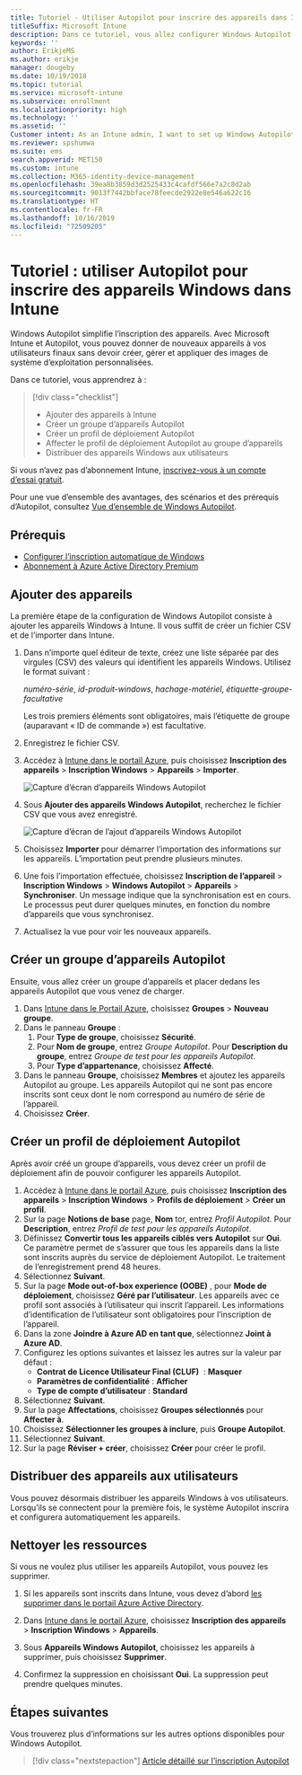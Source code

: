 ```yaml
---
title: Tutoriel - Utiliser Autopilot pour inscrire des appareils dans Intune
titleSuffix: Microsoft Intune
description: Dans ce tutoriel, vous allez configurer Windows Autopilot pour inscrire des appareils dans Intune.
keywords: ''
author: ErikjeMS
ms.author: erikje
manager: dougeby
ms.date: 10/19/2018
ms.topic: tutorial
ms.service: microsoft-intune
ms.subservice: enrollment
ms.localizationpriority: high
ms.technology: ''
ms.assetid: ''
Customer intent: As an Intune admin, I want to set up Windows Autopilot so that users can enroll in Intune.
ms.reviewer: spshumwa
ms.suite: ems
search.appverid: MET150
ms.custom: intune
ms.collection: M365-identity-device-management
ms.openlocfilehash: 39ea8b3859d3d2525433c4cafdf566e7a2c8d2ab
ms.sourcegitcommit: 9013f7442bbface78feecde2922e8e546a622c16
ms.translationtype: HT
ms.contentlocale: fr-FR
ms.lasthandoff: 10/16/2019
ms.locfileid: "72509205"
---
```

# <a name="tutorial-use-autopilot-to-enroll-windows-devices-in-intune"></a>Tutoriel : utiliser Autopilot pour inscrire des appareils Windows dans Intune

Windows Autopilot simplifie l’inscription des appareils. Avec Microsoft Intune et Autopilot, vous pouvez donner de nouveaux appareils à vos utilisateurs finaux sans devoir créer, gérer et appliquer des images de système d’exploitation personnalisées.

Dans ce tutoriel, vous apprendrez à :
> [!div class="checklist"]
> * Ajouter des appareils à Intune
> * Créer un groupe d’appareils Autopilot
> * Créer un profil de déploiement Autopilot
> * Affecter le profil de déploiement Autopilot au groupe d’appareils
> * Distribuer des appareils Windows aux utilisateurs

Si vous n’avez pas d’abonnement Intune, [inscrivez-vous à un compte d’essai gratuit](../fundamentals/free-trial-sign-up.md).

Pour une vue d’ensemble des avantages, des scénarios et des prérequis d’Autopilot, consultez [Vue d’ensemble de Windows Autopilot](https://docs.microsoft.com/windows/deployment/windows-autopilot/windows-10-autopilot).


## <a name="prerequisites"></a>Prérequis
- [Configurer l’inscription automatique de Windows](../quickstart-setup-auto-enrollment.md)
- [Abonnement à Azure Active Directory Premium](https://docs.microsoft.com/azure/active-directory/active-directory-get-started-premium) <!--&#40;[trial subscription](http://go.microsoft.com/fwlink/?LinkID=816845)&#41;-->


## <a name="add-devices"></a>Ajouter des appareils

La première étape de la configuration de Windows Autopilot consiste à ajouter les appareils Windows à Intune. Il vous suffit de créer un fichier CSV et de l’importer dans Intune.

1. Dans n’importe quel éditeur de texte, créez une liste séparée par des virgules (CSV) des valeurs qui identifient les appareils Windows. Utilisez le format suivant :
    
    *numéro-série*, *id-produit-windows*, *hachage-matériel*, *étiquette-groupe-facultative*
    
    Les trois premiers éléments sont obligatoires, mais l’étiquette de groupe (auparavant « ID de commande ») est facultative.

2. Enregistrez le fichier CSV.

3. Accédez à [Intune dans le portail Azure](https://aka.ms/intuneportal), puis choisissez **Inscription des appareils** > **Inscription Windows** > **Appareils** > **Importer**.

    ![Capture d’écran d’appareils Windows Autopilot](./media/tutorial-use-autopilot-enroll-devices/autopilot-import-device.png)

4. Sous **Ajouter des appareils Windows Autopilot**, recherchez le fichier CSV que vous avez enregistré.

    ![Capture d’écran de l’ajout d’appareils Windows Autopilot](./media/tutorial-use-autopilot-enroll-devices/autopilot-import-device2.png)

5. Choisissez **Importer** pour démarrer l’importation des informations sur les appareils. L’importation peut prendre plusieurs minutes.

4. Une fois l’importation effectuée, choisissez **Inscription de l’appareil** > **Inscription Windows** > **Windows Autopilot** > **Appareils** > **Synchroniser**. Un message indique que la synchronisation est en cours. Le processus peut durer quelques minutes, en fonction du nombre d’appareils que vous synchronisez.

5. Actualisez la vue pour voir les nouveaux appareils.

## <a name="create-an-autopilot-device-group"></a>Créer un groupe d’appareils Autopilot

Ensuite, vous allez créer un groupe d’appareils et placer dedans les appareils Autopilot que vous venez de charger.

1. Dans [Intune dans le Portail Azure](https://aka.ms/intuneportal), choisissez **Groupes** > **Nouveau groupe**.
2. Dans le panneau **Groupe** :
    1. Pour **Type de groupe**, choisissez **Sécurité**.
    2. Pour **Nom de groupe**, entrez *Groupe Autopilot*. Pour **Description du groupe**, entrez *Groupe de test pour les appareils Autopilot*.
    3. Pour **Type d’appartenance**, choisissez **Affecté**.
3. Dans le panneau **Groupe**, choisissez **Membres** et ajoutez les appareils Autopilot au groupe. Les appareils Autopilot qui ne sont pas encore inscrits sont ceux dont le nom correspond au numéro de série de l’appareil.
4. Choisissez **Créer**.  

## <a name="create-an-autopilot-deployment-profile"></a>Créer un profil de déploiement Autopilot

Après avoir créé un groupe d’appareils, vous devez créer un profil de déploiement afin de pouvoir configurer les appareils Autopilot.

1. Accédez à [Intune dans le portail Azure](https://aka.ms/intuneportal), puis choisissez **Inscription des appareils** > **Inscription Windows** > **Profils de déploiement** > **Créer un profil**.
2. Sur la page **Notions de base** page, **Nom** tor, entrez *Profil Autopilot*. Pour **Description**, entrez *Profil de test pour les appareils Autopilot*.
3. Définissez **Convertir tous les appareils ciblés vers Autopilot** sur **Oui**. Ce paramètre permet de s’assurer que tous les appareils dans la liste sont inscrits auprès du service de déploiement Autopilot. Le traitement de l’enregistrement prend 48 heures.
4. Sélectionnez **Suivant**.
5. Sur la page **Mode out-of-box experience (OOBE)** , pour **Mode de déploiement**, choisissez **Géré par l’utilisateur**. Les appareils avec ce profil sont associés à l’utilisateur qui inscrit l’appareil. Les informations d’identification de l’utilisateur sont obligatoires pour l’inscription de l’appareil.
6. Dans la zone **Joindre à Azure AD en tant que**, sélectionnez **Joint à Azure AD**.
7. Configurez les options suivantes et laissez les autres sur la valeur par défaut :
    - **Contrat de Licence Utilisateur Final (CLUF)**  : **Masquer**
    - **Paramètres de confidentialité** : **Afficher**
    - **Type de compte d’utilisateur** : **Standard**
8. Sélectionnez **Suivant**.
9. Sur la page **Affectations**, choisissez **Groupes sélectionnés** pour **Affecter à**.
10. Choisissez **Sélectionner les groupes à inclure**, puis **Groupe Autopilot**.
11. Sélectionnez **Suivant**.
12. Sur la page **Réviser + créer**, choisissez **Créer** pour créer le profil.

## <a name="distribute-devices-to-users"></a>Distribuer des appareils aux utilisateurs

Vous pouvez désormais distribuer les appareils Windows à vos utilisateurs. Lorsqu’ils se connectent pour la première fois, le système Autopilot inscrira et configurera automatiquement les appareils. 

## <a name="clean-up-resources"></a>Nettoyer les ressources

Si vous ne voulez plus utiliser les appareils Autopilot, vous pouvez les supprimer.

1. Si les appareils sont inscrits dans Intune, vous devez d’abord [les supprimer dans le portail Azure Active Directory](../remote-actions/devices-wipe.md#delete-devices-from-the-azure-active-directory-portal).

2. Dans [Intune dans le portail Azure](https://aka.ms/intuneportal), choisissez **Inscription des appareils** > **Inscription Windows** > **Appareils**.

3. Sous **Appareils Windows Autopilot**, choisissez les appareils à supprimer, puis choisissez **Supprimer**.

4. Confirmez la suppression en choisissant **Oui**. La suppression peut prendre quelques minutes.

## <a name="next-steps"></a>Étapes suivantes

Vous trouverez plus d’informations sur les autres options disponibles pour Windows Autopilot.

> [!div class="nextstepaction"]
> [Article détaillé sur l’inscription Autopilot](enrollment-autopilot.md)


